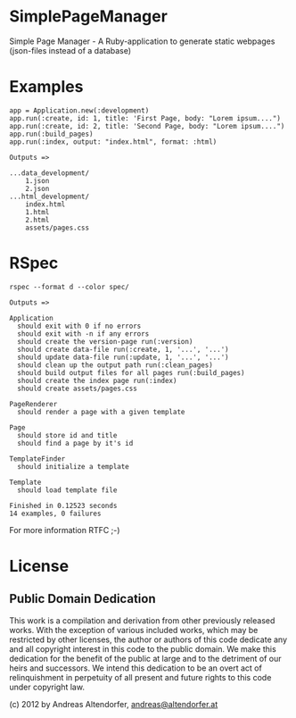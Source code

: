 SimplePageManager
=================

Simple Page Manager - A Ruby-application to generate static webpages (json-files instead of a database)

Examples
========

    app = Application.new(:development)
    app.run(:create, id: 1, title: 'First Page, body: "Lorem ipsum....")
    app.run(:create, id: 2, title: 'Second Page, body: "Lorem ipsum....")
    app.run(:build_pages)
    app.run(:index, output: "index.html", format: :html)

    Outputs =>

    ...data_development/
        1.json
        2.json
    ...html_development/
        index.html
        1.html
        2.html
        assets/pages.css

RSpec
=====

    rspec --format d --color spec/

    Outputs =>

    Application
      should exit with 0 if no errors
      should exit with -n if any errors
      should create the version-page run(:version)
      should create data-file run(:create, 1, '...', '...')
      should update data-file run(:update, 1, '...', '...')
      should clean up the output path run(:clean_pages)
      should build output files for all pages run(:build_pages)
      should create the index page run(:index)
      should create assets/pages.css

    PageRenderer
      should render a page with a given template

    Page
      should store id and title
      should find a page by it's id

    TemplateFinder
      should initialize a template

    Template
      should load template file

    Finished in 0.12523 seconds
    14 examples, 0 failures


For more information RTFC ;-)


License
=======

Public Domain Dedication
------------------------

This work is a compilation and derivation from other previously released works. With the exception of
various included works, which may be restricted by other licenses, the author or authors of this code
dedicate any and all copyright interest in this code to the public domain. We make this dedication for
the benefit of the public at large and to the detriment of our heirs and successors. We intend this
dedication to be an overt act of relinquishment in perpetuity of all present and future rights to this
code under copyright law.

(c) 2012 by Andreas Altendorfer, <andreas@altendorfer.at>